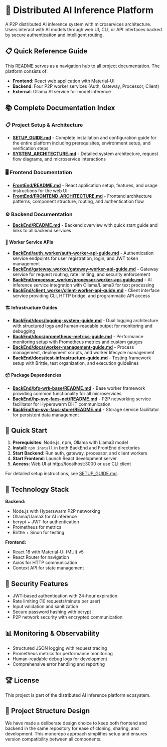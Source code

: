 # 🤖 Distributed AI Inference Platform

A P2P distributed AI inference system with microservices architecture. Users interact with AI models through web UI, CLI, or API interfaces backed by secure authentication and intelligent routing.

## 📋 Quick Reference Guide

This README serves as a navigation hub to all project documentation. The platform consists of:
- **Frontend**: React web application with Material-UI
- **Backend**: Four P2P worker services (Auth, Gateway, Processor, Client)
- **External**: Ollama AI service for model inference

## 📚 Complete Documentation Index

### 📋 Project Setup & Architecture
- [**SETUP_GUIDE.md**](SETUP_GUIDE.md) - Complete installation and configuration guide for the entire platform including prerequisites, environment setup, and verification steps
- [**SYSTEM_ARCHITECTURE.md**](SYSTEM_ARCHITECTURE.md) - Detailed system architecture, request flow diagrams, and microservice interactions

### 🖥️ Frontend Documentation
- [**FrontEnd/README.md**](FrontEnd/README.md) - React application setup, features, and usage instructions for the web UI
- [**FrontEnd/FRONTEND_ARCHITECTURE.md**](FrontEnd/FRONTEND_ARCHITECTURE.md) - Frontend architecture patterns, component structure, routing, and authentication flow

### ⚙️ Backend Documentation
- [**BackEnd/README.md**](BackEnd/README.md) - Backend overview with quick start guide and links to all backend services

#### 🔧 Worker Service APIs
- [**BackEnd/auth_worker/auth-worker-api-guide.md**](BackEnd/auth_worker/auth-worker-api-guide.md) - Authentication service endpoints for user registration, login, and JWT token management
- [**BackEnd/gateway_worker/gateway-worker-api-guide.md**](BackEnd/gateway_worker/gateway-worker-api-guide.md) - Gateway service for request routing, rate limiting, and security enforcement
- [**BackEnd/processor_worker/processor-worker-api-guide.md**](BackEnd/processor_worker/processor-worker-api-guide.md) - AI inference service integration with Ollama/Llama3 for text processing
- [**BackEnd/client_worker/client-worker-api-guide.md**](BackEnd/client_worker/client-worker-api-guide.md) - Client interface service providing CLI, HTTP bridge, and programmatic API access

#### 🏗️ Infrastructure Guides
- [**BackEnd/docs/logging-system-guide.md**](BackEnd/docs/logging-system-guide.md) - Dual logging architecture with structured logs and human-readable output for monitoring and debugging
- [**BackEnd/docs/prometheus-metrics-guide.md**](BackEnd/docs/prometheus-metrics-guide.md) - Performance monitoring setup with Prometheus metrics and custom gauges
- [**BackEnd/docs/worker-management-guide.md**](BackEnd/docs/worker-management-guide.md) - Process management, deployment scripts, and worker lifecycle management
- [**BackEnd/docs/test-infrastructure-guide.md**](BackEnd/docs/test-infrastructure-guide.md) - Testing framework setup with Brittle, test organization, and execution guidelines

#### 📦 Package Dependencies
- [**BackEnd/bfx-wrk-base/README.md**](BackEnd/bfx-wrk-base/README.md) - Base worker framework providing common functionality for all microservices
- [**BackEnd/hp-svc-facs-net/README.md**](BackEnd/hp-svc-facs-net/README.md) - P2P networking service facilitator for Hyperswarm DHT communication
- [**BackEnd/hp-svc-facs-store/README.md**](BackEnd/hp-svc-facs-store/README.md) - Storage service facilitator for persistent data management

## 🚀 Quick Start

1. **Prerequisites**: Node.js, npm, Ollama with Llama3 model
2. **Install**: `npm install` in both BackEnd and FrontEnd directories
3. **Start Backend**: Run auth, gateway, processor, and client workers
4. **Start Frontend**: Launch React development server
5. **Access**: Web UI at http://localhost:3000 or use CLI client

For detailed setup instructions, see [SETUP_GUIDE.md](SETUP_GUIDE.md).

## 🔧 Technology Stack

**Backend:**
- Node.js with Hyperswarm P2P networking
- Ollama/Llama3 for AI inference
- bcrypt + JWT for authentication
- Prometheus for metrics
- Brittle + Sinon for testing

**Frontend:**
- React 18 with Material-UI (MUI) v5
- React Router for navigation
- Axios for HTTP communication
- Context API for state management

## 🔐 Security Features

- JWT-based authentication with 24-hour expiration
- Rate limiting (10 requests/minute per user)
- Input validation and sanitization
- Secure password hashing with bcrypt
- P2P network security with encrypted communication

## 📊 Monitoring & Observability

- Structured JSON logging with request tracing
- Prometheus metrics for performance monitoring
- Human-readable debug logs for development
- Comprehensive error handling and reporting

## 🏆 License

This project is part of the distributed AI inference platform ecosystem.

## 📁 Project Structure Design

We have made a deliberate design choice to keep both frontend and backend in the same repository for ease of cloning, sharing, and development. This monorepo approach simplifies setup and ensures version compatibility between all components.

